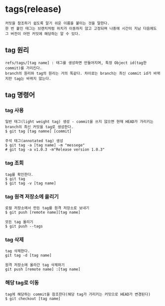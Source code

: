 # tags(release)
```
커밋을 참조하기 쉽도록 알기 쉬운 이름을 붙이는 것을 말한다.
한 번 붙인 태그는 브랜치처럼 위치가 이동하지 않고 고정되며 나중에 시간이 지남 다음에도 그 버전이 어떤 커밋에 해당하는 알 수 있다.
```
## tag 원리
```
refs/tags/[tag name] : 태그를 생성하면 만들어지며, 특정 Object id(tag한 commit)를 가리킨다.
branch의 원리와 tag의 원리는 거의 똑같다. 차이로는 branch는 최신 commit id가 바뀌지만 tag는 바뀌지 않는다.
```
## tag 명령어
### tag 사용
```
일반 태그(light weight tag) 생성 - commit을 쓰지 않으면 현재 HEAD가 가리키는 branch의 최신 커밋을 tag로 생성한다.
$ git tag [tag namne] [commit]
```
```
주석 태그(annotated tag) 생성
$ git tag -a [tag name] -m "messege"
# git tag -a v1.0.3 -m"Release version 1.0.3"
```
### tag 조회
```
tag를 확인한다.
$ git tag
$ git tag -v [tag name]
```
### tag 원격 저장소에 올리기
```
로컬 저장소에서 만든 tag를 원격 저장소로 보내기
$ git push [remote name][tag name]

모든 tag 올리기
$ git push --tags
```
### tag 삭제
```
tag 삭제한다. 
git tag -d [tag name]

원격 저장소에 올라간 tag 삭제하기
git push [remote name] :[tag name]
```
### 해당 tag로 이동
```
tag에 해당하는 commit을 참조한다(해당 tag가 가리키는 커밋으로 HEAD가 변경된다)
$ git checkout [tag name]
```
